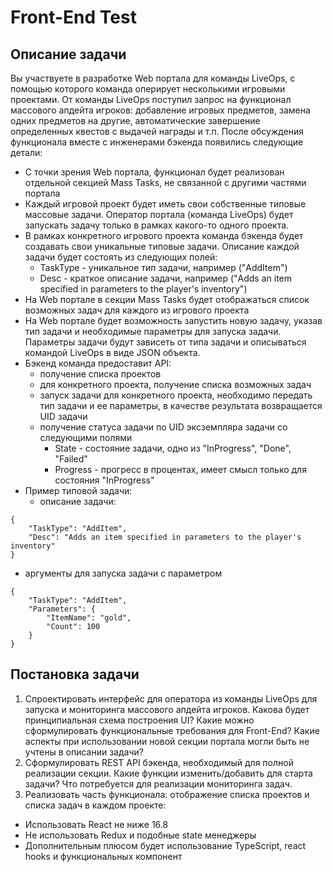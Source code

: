 # Front-End Test

## Описание задачи
Вы участвуете в разработке Web портала для команды LiveOps, с помощью которого команда оперирует несколькими игровыми проектами. От команды LiveOps поступил запрос на функционал массового апдейта игроков: добавление игровых предметов, замена одних предметов на другие, автоматические завершение определенных квестов с выдачей награды и т.п. После обсуждения функционала вместе с инженерами бэкенда появились следующие детали:

* С точки зрения Web портала, функционал будет реализован отдельной секцией Mass Tasks, не связанной с другими частями портала
* Каждый игровой проект будет иметь свои собственные типовые массовые задачи. Оператор портала (команда LiveOps) будет запускать задачу только в рамках какого-то одного проекта.
* В рамках конкретного игрового проекта команда бэкенда будет создавать свои уникальные типовые задачи. Описание каждой задачи будет состоять из следующих полей: 
   * TaskType - уникальное тип задачи, например ("AddItem")
   * Desc - краткое описание задачи, например ("Adds an item specified in parameters to the player's inventory")
* На Web портале в секции Mass Tasks будет отображаться список возможных задач для каждого из игрового проекта
* На Web портале будет возможность запустить новую задачу, указав тип задачи и необходимые параметры для запуска задачи. Параметры задачи будут зависеть от типа задачи и описываться командой LiveOps в виде JSON объекта.
* Бэкенд команда предоставит API: 
   * получение списка проектов 
   * для конкретного проекта, получение списка возможных задач
   * запуск задачи для конкретного проекта, необходимо передать тип задачи и ее параметры, в качестве результата возвращается UID задачи
   * получение статуса задачи по UID эксземпляра задачи со следующими полями
     * State - состояние задачи, одно из "InProgress", "Done", "Failed"
	  * Progress - прогресс в процентах, имеет смысл только для состояния "InProgress"
* Пример типовой задачи:
   * описание задачи:
```
{
	"TaskType": "AddItem",
	"Desc": "Adds an item specified in parameters to the player's inventory"
}
```
   * аргументы для запуска задачи с параметром
```
{
	"TaskType": "AddItem",
	"Parameters": {
		"ItemName": "gold",
		"Count": 100
	}
}
```
   
## Постановка задачи
1. Спроектировать интерфейс для оператора из команды LiveOps для запуска и мониторинга массового апдейта игроков. 
Какова будет принципиальная схема построения UI? Какие можно сформулировать функциональные требования для Front-End?
Какие аспекты при использовании новой секции портала могли быть не учтены в описании задачи?
2. Сформулировать REST API бэкенда, необходимый для полной реализации секции.
Какие функции изменить/добавить для старта задачи? Что потребуется для реализации мониторинга задач.
3. Реализовать часть функционала: отображение списка проектов и списка задач в каждом проекте:
* Использовать React не ниже 16.8
* Не использовать Redux и подобные state менеджеры
* Дополнительным плюсом будет использование TypeScript, react hooks и функциональных компонент
